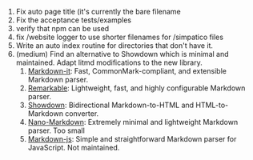 1. Fix auto page title (it's currently the bare filename
2. Fix the acceptance tests/examples
3. verify that npm can be used
4. fix /website logger to use shorter filenames for /simpatico files
5. Write an auto index routine for directories that don't have it.
5. (medium) Find an alternative to Showdown which is minimal and maintained. Adapt litmd modifications to the new library.
   1. [Markdown-it](https://github.com/markdown-it/markdown-it): Fast, CommonMark-compliant, and extensible Markdown parser.
   2. [Remarkable](https://github.com/jonschlinkert/remarkable): Lightweight, fast, and highly configurable Markdown parser.
   3. [Showdown](https://github.com/showdownjs/showdown): Bidirectional Markdown-to-HTML and HTML-to-Markdown converter.
   4. [Nano-Markdown](https://github.com/travisdowns/nano-markdown): Extremely minimal and lightweight Markdown parser. Too small
   5. [Markdown-js](https://github.com/evilstreak/markdown-js): Simple and straightforward Markdown parser for JavaScript. Not maintained.
